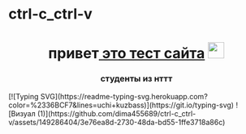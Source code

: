 # ctrl-c_ctrl-v
<h1 align="center">привет<a href="https://dima455689.github.io/ctrl-c_ctrl-v//" target="_blank"> это тест сайта</a> 
<img src="https://dima455689.github.io/ctrl-c_ctrl-v/" height="32"/></h1>
<h3 align="center">студенты из нттт</h3>
 <!---Пример кода-->
[![Typing SVG](https://readme-typing-svg.herokuapp.com?color=%2336BCF7&lines=uchi+kuzbass)](https://git.io/typing-svg)
![Визуал (1)](https://github.com/dima455689/ctrl-c_ctrl-v/assets/149286404/3e76ea8d-2730-48da-bd55-1ffe3718a86c)

